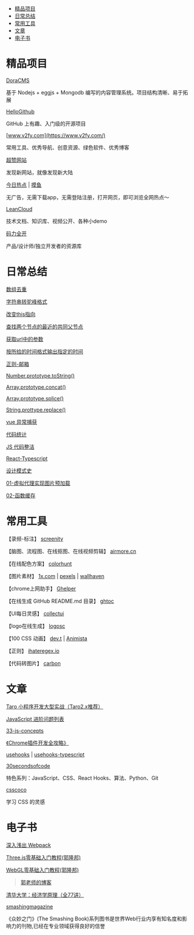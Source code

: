 
* [精品项目](#精品项目) 
* [日常总结](#日常总结)
* [常用工具](#常用工具)
* [文章](#文章)
* [电子书](#电子书)

# 精品项目

[DoraCMS](https://github.com/doramart/DoraCMS)

基于 Nodejs + eggjs + Mongodb 编写的内容管理系统。项目结构清晰、易于拓展

[HelloGithub](https://github.com/521xueweihan/HelloGitHub)

GitHub 上有趣、入门级的开源项目

[www.v2fy.com](https://www.v2fy.com/)

常用工具、优秀导航、创意资源、绿色软件、优秀博客

[超赞网站](https://github.com/zhaoolee/SuperWeb)

发现新网站，就像发现新大陆

[今日热点](https://tophub.today/) | [摸鱼](https://mo.fish/)

无广告，无需下载app，无需登陆注册，打开网页，即可浏览全网热点～

[LeanCloud](https://leancloud.cn/docs/index.html)

技术文档、知识库、视频公开、各种小demo

[码力全开](https://www.maliquankai.com/)

产品/设计师/独立开发者的资源库



# 日常总结

[数组去重](docs/Code/README.md#数组去重)

[字符串转驼峰格式](docs/Code/README.md#字符串转驼峰格式)

[改变this指向](docs/Code/README.md#改变this指向)

[查找两个节点的最近的共同父节点](docs/Code/README.md#查找两个节点的最近的共同父节点)

[获取url中的参数](docs/Code/README.md#获取url中的参数)

[按所给的时间格式输出指定的时间](docs/Code/README.md#按所给的时间格式输出指定的时间)

[正则-邮箱](docs/RegEx/README.md#isAvailableEmail)

[Number.prototype.toString()](docs/Code/number_tostring.md)

[Array.prototype.concat()](docs/Code/array_concat.md)

[Array.prototype.splice()](docs/Code/array_splice.md)

[String.prottype.replace()](docs/Code/string_replace.md)

[vue 异常捕获](docs/Vue/errorHander.md)

[代码统计](docs/Code/code_counter.md)

[JS 代码整洁](https://github.com/ryanmcdermott/clean-code-javascript?utm_source=gold_browser_extension)

[React-Typescript](https://react-typescript-cheatsheet.netlify.app/)

[设计模式史](docs/Js/设计模式.md)

[01-虚拟代理实现图片预加载](https://github.com/xinumh/js-demo/blob/master/01-%E8%99%9A%E6%8B%9F%E4%BB%A3%E7%90%86%E5%AE%9E%E7%8E%B0%E5%9B%BE%E7%89%87%E9%A2%84%E5%8A%A0%E8%BD%BD.html)

[02-函数缓存](https://github.com/xinumh/js-demo/blob/master/02-%E7%BC%93%E5%AD%98.html)

# 常用工具

【录频-标注】
[screenity](https://github.com/alyssaxuu/screenity)

【脑图、流程图、在线抠图、在线视频剪辑】
[airmore.cn](https://airmore.cn)

【在线配色方案】
[colorhunt](https://colorhunt.co/)

【图片素材】
[1x.com](https://1x.com/photos)
|
[pexels](https://www.pexels.com)
|
[wallhaven](https://wallhaven.cc/)

【chrome上网助手】
[Ghelper](http://googlehelper.net/)

【在线生成 GitHub README.md 目录】
[ghtoc](https://sleepeatcode.com/ghtoc)

【UI每日灵感】
[collectui](https://collectui.com/)

【logo在线生成】
[logosc](https://www.logosc.cn/)

【100 CSS 动画】
[dev.t](https://dev.to/afif/i-made-100-css-loaders-for-your-next-project-4eje)
|
[Animista](https://animista.net/)

【正则】
[ihateregex.io](https://ihateregex.io/)

【代码转图片】
[carbon](https://carbon.now.sh/)




# 文章

[Taro 小程序开发大型实战（Taro2.x推荐）](https://mp.weixin.qq.com/s/psaWuq6MzwJwXdkhoga0Ag)

[JavaScript 进阶问题列表](https://github.com/lydiahallie/javascript-questions)

[33-js-concepts](https://github.com/stephentian/33-js-concepts)

[《Chrome插件开发全攻略》](https://github.com/sxei/chrome-plugin-demo)

[usehooks](https://usehooks.com/) | 
[usehooks-typescript](https://usehooks-typescript.com/)

[30secondsofcode](https://www.30secondsofcode.org/)

特色系列：JavaScript、CSS、React Hooks、算法、Python、Git

[csscoco](https://csscoco.com/inspiration/#/)

学习 CSS 的灵感

# 电子书

[深入浅出 Webpack](http://webpack.wuhaolin.cn/)

[Three.js零基础入门教程(郭隆邦)](http://www.yanhuangxueyuan.com/Three.js/)

[WebGL零基础入门教程(郭隆邦)](http://www.yanhuangxueyuan.com/WebGL/)

> [郭老师的博客](http://www.yanhuangxueyuan.com/)

[清华大学：经济学原理（全77讲）](https://www.bilibili.com/video/BV1Nb4y1d7AB?p=4)

[smashingmagazine](https://www.smashingmagazine.com/2021/08/react-children-iteration-methods/)

《众妙之门》(The Smashing Book)系列图书是世界Web行业内享有知名度和影响力的刊物,已经在专业领域获得良好的信誉
